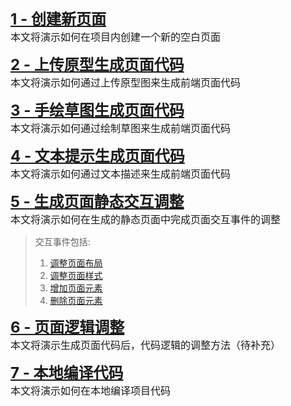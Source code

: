 <span style = "font-size: 24px;">[**1 - 创建新页面**](/create_page.html)</span>
<br><span style = "font-size: 16px;">本文将演示如何在项目内创建一个新的空白页面</span><br>

<span style = "font-size: 24px;">[**2 - 上传原型生成页面代码**](/create_page.html)</span>
<br><span style = "font-size: 16px;">本文将演示如何通过上传原型图来生成前端页面代码</span><br>

<span style = "font-size: 24px;">[**3 - 手绘草图生成页面代码**](/create_page.html)</span>
<br><span style = "font-size: 16px;">本文将演示如何通过绘制草图来生成前端页面代码</span><br>

<span style = "font-size: 24px;">[**4 - 文本提示生成页面代码**](/create_page.html)</span>
<br><span style = "font-size: 16px;">本文将演示如何通过文本描述来生成前端页面代码</span><br>

<span style = "font-size: 24px;">[**5 - 生成页面静态交互调整**](/create_page.html)</span>
<br><span style = "font-size: 16px;">本文将演示如何在生成的静态页面中完成页面交互事件的调整</span><br>

> 交互事件包括:
> 1. [调整页面布局](/adjust_layout.html)
> 2. [调整页面样式](/adjust_style.html)
> 3. [增加页面元素](/add_element_to_page.html)
> 4. [删除页面元素](/remove_element_from_page.html)

<span style = "font-size: 24px;">[**6 - 页面逻辑调整**](/create_page.html)</span>
<br><span style = "font-size: 16px;">本文将演示生成页面代码后，代码逻辑的调整方法（待补充）</span><br>

<span style = "font-size: 24px;">[**7 - 本地编译代码**](/create_page.html)</span>
<br><span style = "font-size: 16px;">本文将演示如何在本地编译项目代码</span><br>